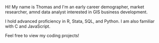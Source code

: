 Hi! My name is Thomas and I'm an early career demographer, market researcher, amnd data analyst interested in GIS business development. 

I hold advanced proficiency in R, Stata, SQL, and Python. 
I am also familiar with C and JavaScript. 

Feel free to view my coding projects!
